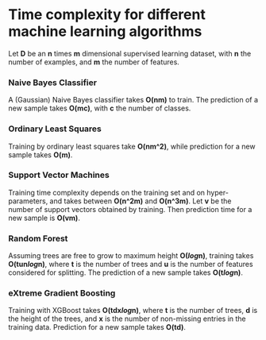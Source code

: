 # Time complexity for different machine learning algorithms

Let **D** be an **n** times **m** dimensional supervised learning dataset, with **n** the number of examples, and **m** the number of features.

### Naive Bayes Classifier
A (Gaussian) Naive Bayes classifier takes **O(nm)** to train. The prediction of a new sample takes **O(mc)**, with **c** the number of classes.

### Ordinary Least Squares
Training by ordinary least squares take **O(nm^2)**, while prediction for a new sample takes **O(m)**.

### Support Vector Machines
Training time complexity depends on the training set and on hyper-parameters, and takes between **O(n^2m)** and **O(n^3m)**. Let **v** be the number of support vectors obtained by training. Then prediction time for a new sample is **O(vm)**.

### Random Forest
Assuming trees are free to grow to maximum height **O(*log*n)**, training takes **O(tun*log*n)**, where **t** is the number of trees and **u** is the number of features considered for splitting. The prediction of a new sample takes **O(t*log*n)**.

### eXtreme Gradient Boosting ###
Training with XGBoost takes **O(tdx*log*n)**, where **t** is the number of trees, **d** is the height of the trees, and **x** is the number of non-missing entries in the training data. Prediction for a new sample takes **O(td)**.
